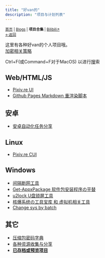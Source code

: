 ```yaml
---
title: "好van的"
description: "项目与计划列表"
---
```

<small id="old_menu"><a href="/">首页</a> | <a href="/blogs">Blogs</a> | <b>项目合集</b> | <a href="https://space.bilibili.com/1987247870">Bilibili↗</a><br><a href="../">←返回</a> </small>

这里有各种好van的个人项目哦。<br>
[加密相关策略](/resource-share/rule)

Ctrl+F(或Command+F对于MacOS) 以进行[搜](/search.html)索

## Web/HTML/JS
* [Pixiv.re UI](/pixiv.re_ui)
* [Github Pages Markdown 重渲染脚本](/Pages-md-reRender)

## 安卓
* [安卓自动化任务分享](/autotasklist)

## Linux
* [Pixiv.re CUI](/pixiv.re_ui/client)

## Windows
* [间隔断网工具](/resource-share/sharing/stop-internet)
* [Get-AppxPackage 软件包安装程序の平替](/Project/Get-AppxPackage.exe/)
* [u2lock U盘锁屏工具](./u2lock/)
* [核爆系统の工具宝库 和 虚拟机相关工具](/resource-share/sharing/boom-system)
* [Change sys by batch](/change-sys-by-batch)

## 其它
* [压缩包密码字典](https://rs.kdxiaoyi.top/Passwords/)
* [各种资源收集与分享](/resource-share)
* **[已存档或预览项目](https://rs.kdxiaoyi.top/preview/)**

<div id="mdRender_config" data-sideship-hide="2"></div>
<script src="https://rs.kdxiaoyi.top/res/scripts/js/sober.min.js"></script><script src="https://rs.kdxiaoyi.top/res/scripts/js/md-newUI-render.js"></script>
